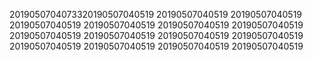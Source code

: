 2019050704073320190507040519
20190507040519
20190507040519
20190507040519
20190507040519
20190507040519
20190507040519
20190507040519
20190507040519
20190507040519
20190507040519
20190507040519
20190507040519
20190507040519
20190507040519
